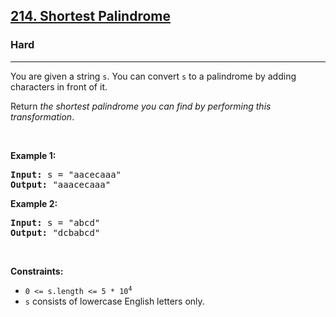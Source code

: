 <h2><a href="https://leetcode.com/problems/shortest-palindrome/">214. Shortest Palindrome</a></h2><h3>Hard</h3><hr><div style="user-select: auto;"><p style="user-select: auto;">You are given a string <code style="user-select: auto;">s</code>. You can convert <code style="user-select: auto;">s</code> to a palindrome by adding characters in front of it.</p>

<p style="user-select: auto;">Return <em style="user-select: auto;">the shortest palindrome you can find by performing this transformation</em>.</p>

<p style="user-select: auto;">&nbsp;</p>
<p style="user-select: auto;"><strong style="user-select: auto;">Example 1:</strong></p>
<pre style="user-select: auto;"><strong style="user-select: auto;">Input:</strong> s = "aacecaaa"
<strong style="user-select: auto;">Output:</strong> "aaacecaaa"
</pre><p style="user-select: auto;"><strong style="user-select: auto;">Example 2:</strong></p>
<pre style="user-select: auto;"><strong style="user-select: auto;">Input:</strong> s = "abcd"
<strong style="user-select: auto;">Output:</strong> "dcbabcd"
</pre>
<p style="user-select: auto;">&nbsp;</p>
<p style="user-select: auto;"><strong style="user-select: auto;">Constraints:</strong></p>

<ul style="user-select: auto;">
	<li style="user-select: auto;"><code style="user-select: auto;">0 &lt;= s.length &lt;= 5 * 10<sup style="user-select: auto;">4</sup></code></li>
	<li style="user-select: auto;"><code style="user-select: auto;">s</code> consists of lowercase English letters only.</li>
</ul>
</div>
